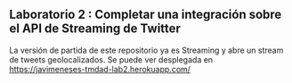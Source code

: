 ## Laboratorio 2 : Completar una integración sobre el API de Streaming de Twitter

La versión de partida de este repositorio ya es Streaming y abre un stream de tweets geolocalizados.
Se puede ver desplegada en https://javimeneses-tmdad-lab2.herokuapp.com/

